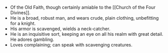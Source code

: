 - Of the Old Faith, though certainly amiable to the [[Church of the Four Divines]].
- He is a broad, robust man, and wears crude, plain clothing, unbefitting for a knight.
- His armor is scavenged, wields a neck-catcher.
- He is an inquisitive sort, keeping an eye on all his realm with great detail. He adores gambling.
- Loves complaining; can speak with scavenging creatures.